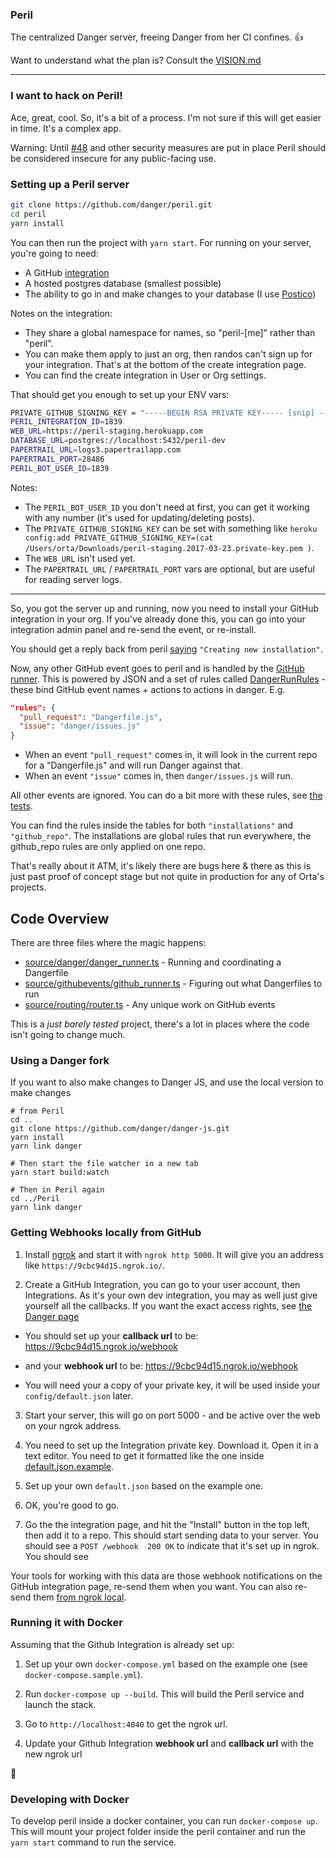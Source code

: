 ### Peril

The centralized Danger server, freeing Danger from her CI confines. 👍

Want to understand what the plan is? Consult the [VISION.md](/VISION.md) 

---

### I want to hack on Peril!

Ace, great, cool. So, it's a bit of a process. I'm not sure if this will get easier in time. It's a complex app.

Warning: Until [#48][48] and other security measures are put in place Peril should be considered insecure for any public-facing use.

### Setting up a Peril server

```sh
git clone https://github.com/danger/peril.git
cd peril
yarn install
```

You can then run the project with `yarn start`. For running on your server, you're going to need: 

* A GitHub [integration][] 
* A hosted postgres database (smallest possible)
* The ability to go in and make changes to your database (I use [Postico][])

Notes on the integration:

* They share a global namespace for names, so "peril-[me]" rather than "peril".
* You can make them apply to just an org, then randos can't sign up for your integration. That's at the bottom of the create integration page.
* You can find the create integration in User or Org settings.

That should get you enough to set up your ENV vars:

```sh
PRIVATE_GITHUB_SIGNING_KEY = "-----BEGIN RSA PRIVATE KEY----- [snip] -----END RSA PRIVATE KEY-----"
PERIL_INTEGRATION_ID=1839
WEB_URL=https://peril-staging.herokuapp.com
DATABASE_URL=postgres://localhost:5432/peril-dev
PAPERTRAIL_URL=logs3.papertrailapp.com
PAPERTRAIL_PORT=28486
PERIL_BOT_USER_ID=1839
```

Notes:

- The `PERIL_BOT_USER_ID` you don't need at first, you can get it working with any number (it's used for updating/deleting posts).
- The `PRIVATE_GITHUB_SIGNING_KEY` can be set with something like `heroku config:add PRIVATE_GITHUB_SIGNING_KEY=(cat /Users/orta/Downloads/peril-staging.2017-03-23.private-key.pem )`.
- The `WEB_URL` isn't used yet.
- The `PAPERTRAIL_URL` / `PAPERTRAIL_PORT` vars are optional, but are useful for reading server logs.

---

So, you got the server up and running, now you need to install your GitHub integration in your org. If you've already done this, you can go into your integration admin panel and re-send the event, or re-install.

You should get a reply back from peril [saying](source/github/events/create_installation.ts#L8) `"Creating new installation"`.

Now, any other GitHub event goes to peril and is handled by the [GitHub runner](source/github/events/github_runner.ts). This is powered by JSON and a set of rules called [DangerRunRules](master/source/danger/danger_run.ts) - these bind GitHub event names + actions to actions in danger. E.g.

```json
"rules": {
  "pull_request": "Dangerfile.js",
  "issue": "danger/issues.js"
}
```

* When an event `"pull_request"` comes in, it will look in the current repo for a "Dangerfile.js" and will run Danger against that.  
* When an event `"issue"` comes in, then `danger/issues.js` will run.

All other events are ignored. You can do a bit more with these rules, see [the tests](/source/danger/_tests/_danger_run.test.ts).

You can find the rules inside the tables for both `"installations"` and `"github_repo"`. The installations are global rules that run everywhere, the github_repo rules are only applied on one repo.

That's really about it ATM, it's likely there are bugs here & there as this is just past proof of concept stage but not quite in production for any of Orta's projects.

## Code Overview

There are three files where the magic happens:

- [source/danger/danger_runner.ts](source/danger/danger_runner.ts) - Running and coordinating a Dangerfile
- [source/githubevents/github_runner.ts](source/github/events/github_runner.ts) - Figuring out what Dangerfiles to run
- [source/routing/router.ts](source/routing/router.ts) - Any unique work on GitHub events


This is a _just barely tested_ project, there's a lot in places where the code isn't going to change much.

### Using a Danger fork
If you want to also make changes to Danger JS, and use the local version to make changes

```
# from Peril
cd ..
git clone https://github.com/danger/danger-js.git
yarn install
yarn link danger

# Then start the file watcher in a new tab
yarn start build:watch

# Then in Peril again
cd ../Peril
yarn link danger
```

### Getting Webhooks locally from GitHub

1. Install [ngrok](https://ngrok.com/) and start it with `ngrok http 5000`. It will give you an address like `https://9cbc94d15.ngrok.io/`.

2. Create a GitHub Integration, you can go to your user account, then Integrations. As it's your own dev integration, you may as well just give yourself all the callbacks. If you want the exact access rights, see [the Danger page](https://github.com/integration/danger)

  * You should set up your **callback url** to be: https://9cbc94d15.ngrok.io/webhook

  * and your **webhook url** to be: https://9cbc94d15.ngrok.io/webhook

  * You will need your a copy of your private key, it will be used inside your `config/default.json` later.

3. Start your server, this will go on port 5000 - and be active over the web on your ngrok address.

4. You need to set up the Integration private key. Download it. Open it in a text editor. You need to get it formatted like the one inside [default.json.example](/config/default.json.example).

5. Set up your own `default.json` based on the example one.

6. OK, you're good to go.

7. Go the the integration page, and hit the "Install" button in the top left, then add it to a repo. This should start sending data to your server. You should see a `POST /webhook  200 OK` to indicate that it's set up in ngrok. You should see 

Your tools for working with this data are those webhook notifications on the GitHub integration page, re-send them when you want. You can also re-send them [from ngrok local](http://localhost:4040/inspect/http).


### Running it with Docker

Assuming that the Github Integration is already set up:

1. Set up your own `docker-compose.yml` based on the example one (see `docker-compose.sample.yml`).

2. Run `docker-compose up --build`. This will build the Peril service and launch the stack.

3. Go to `http://localhost:4040` to get the ngrok url.

4. Update your Github Integration **webhook url** and **callback url** with the new ngrok url

:whale:

### Developing with Docker

To develop peril inside a docker container, you can run `docker-compose up`. This will mount your project folder inside the peril container and run the `yarn start` command to run the service.

[postico]: https://eggerapps.at/postico/
[integration]: https://developer.github.com/early-access/integrations/
[48]: https://github.com/danger/peril/issues/48
